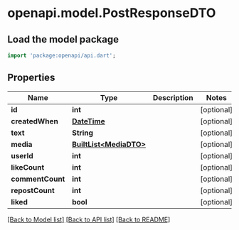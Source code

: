 # openapi.model.PostResponseDTO

## Load the model package
```dart
import 'package:openapi/api.dart';
```

## Properties
Name | Type | Description | Notes
------------ | ------------- | ------------- | -------------
**id** | **int** |  | [optional] 
**createdWhen** | [**DateTime**](DateTime.md) |  | [optional] 
**text** | **String** |  | [optional] 
**media** | [**BuiltList&lt;MediaDTO&gt;**](MediaDTO.md) |  | [optional] 
**userId** | **int** |  | [optional] 
**likeCount** | **int** |  | [optional] 
**commentCount** | **int** |  | [optional] 
**repostCount** | **int** |  | [optional] 
**liked** | **bool** |  | [optional] 

[[Back to Model list]](../README.md#documentation-for-models) [[Back to API list]](../README.md#documentation-for-api-endpoints) [[Back to README]](../README.md)


